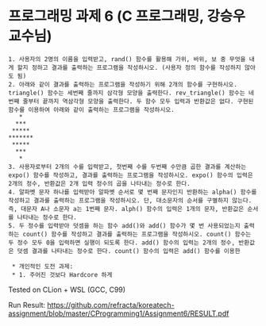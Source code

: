 프로그래밍 과제 6 (C 프로그래밍, 강승우 교수님)
=============
```
1. 사용자의 2명의 이름을 입력받고, rand() 함수를 활용해 가위, 바위, 보 중 무엇을 내게 할지 정하고 결과를 출력하는 프로그램을 작성하시오. (사용자 정의 함수를 작성하지 않아도 됨)
2. 아래와 같이 결과를 출력하는 프로그램을 작성하기 위해 2개의 함수를 구현하시오. triangle() 함수는 세번째 줄까지 삼각형 모양을 출력한다. rev_triangle() 함수는 네번째 줄부터 끝까지 역삼각형 모양을 출력한다. 두 함수 모두 입력과 반환값은 없다. 구현된 함수를 이용하여 아래와 같이 출력하는 프로그램을 작성하시오.
   *
  ***
 *****
*******
 *****
  ***
   *
3. 사용자로부터 2개의 수를 입력받고, 첫번째 수를 두번째 수만큼 곱한 결과를 계산하는 expo() 함수를 작성하고, 결과를 출력하는 프로그램을 작성하시오. expo() 함수의 입력은 2개의 정수, 반환값은 2개 입력 정수의 곱을 나타내는 정수로 한다.
4. 알파벳 문자 하나를 입력받아 알파벳 순서로 몇 번째 문자인지 반환하는 alpha() 함수를 작성하고 결과를 출력하는 프로그램을 작성하시오. 단, 대소문자의 순서를 구별하지 않는다. 즉, 대문자 A나 소문자 a는 1번째 문자. alph() 함수의 입력은 1개의 문자, 반환값은 순서를 나타내는 정수로 한다.
5. 두 정수를 입력받아 덧셈을 하는 함수 add()와 add() 함수가 몇 번 사용되었는지 출력하는 count() 함수를 작성하고 결과를 출력하는 프로그램을 작성하시오. count() 함수는 두 정수 모두 0을 입력하면 실행이 되도록 한다. add() 함수의 입력는 2개의 정수, 반환값은 덧셈 결과를 나타내는 정수로 한다. count() 함수의 입력은 add() 함수를 이용한 

 * 개인적인 도전 과제:
 * 1. 주어진 것보다 Hardcore 하게
```

Tested on CLion + WSL (GCC, C99)

Run Result: https://github.com/refracta/koreatech-assignment/blob/master/CProgramming1/Assignment6/RESULT.pdf
